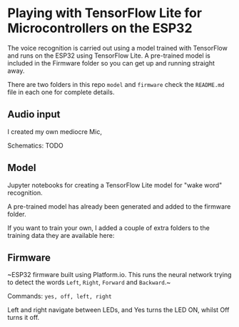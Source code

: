 # Playing with TensorFlow Lite for Microcontrollers on the ESP32

The voice recognition is carried out using a model trained with TensorFlow and runs on the ESP32 using TensorFlow Lite. A pre-trained model is included in the Firmware folder so you can get up and running straight away.

There are two folders in this repo `model` and `firmware` check the `README.md` file in each one for complete details.

## Audio input

I created my own mediocre Mic, 

Schematics: TODO

## Model

Jupyter notebooks for creating a TensorFlow Lite model for "wake word" recognition.

A pre-trained model has already been generated and added to the firmware folder.

If you want to train your own, I added a couple of extra folders to the training data they are available here:

## Firmware

~ESP32 firmware built using Platform.io. This runs the neural network trying to detect the words `Left`, `Right`, `Forward` and `Backward`.~

Commands: ```yes, off, left, right```

Left and right navigate between LEDs, and Yes turns the LED ON, whilst Off turns it off.

